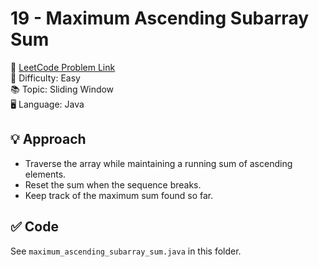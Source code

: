 # 19 - Maximum Ascending Subarray Sum

🔗 [LeetCode Problem Link](https://leetcode.com/problems/maximum-ascending-subarray-sum/)  
📌 Difficulty: Easy  
📚 Topic: Sliding Window  
🖥️ Language: Java

## 💡 Approach
- Traverse the array while maintaining a running sum of ascending elements.
- Reset the sum when the sequence breaks.
- Keep track of the maximum sum found so far.

## ✅ Code
See `maximum_ascending_subarray_sum.java` in this folder.

